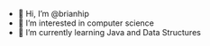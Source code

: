 - 👋 Hi, I’m @brianhip
- 👀 I’m interested in computer science
- 🌱 I’m currently learning Java and Data Structures

<!---
brianhip/brianhip is a ✨ special ✨ repository because its `README.md` (this file) appears on your GitHub profile.
You can click the Preview link to take a look at your changes.
--->
